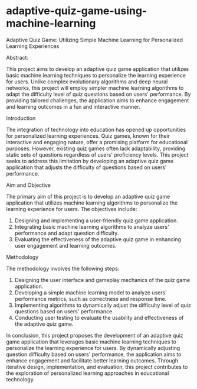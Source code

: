 # adaptive-quiz-game-using-machine-learning
Adaptive Quiz Game: Utilizing Simple Machine Learning for Personalized Learning Experiences


Abstract:

This project aims to develop an adaptive quiz game application that utilizes basic machine learning techniques to personalize the learning experience for users. Unlike complex evolutionary algorithms and deep neural networks, this project will employ simpler machine learning algorithms to adapt the difficulty level of quiz questions based on users' performance. By providing tailored challenges, the application aims to enhance engagement and learning outcomes in a fun and interactive manner.

Introduction

The integration of technology into education has opened up opportunities for personalized learning experiences. Quiz games, known for their interactive and engaging nature, offer a promising platform for educational purposes. However, existing quiz games often lack adaptability, providing static sets of questions regardless of users' proficiency levels. This project seeks to address this limitation by developing an adaptive quiz game application that adjusts the difficulty of questions based on users' performance.

Aim and Objective

The primary aim of this project is to develop an adaptive quiz game application that utilizes machine learning algorithms to personalize the learning experience for users. The objectives include:

1. Designing and implementing a user-friendly quiz game application.
2. Integrating basic machine learning algorithms to analyze users' performance and adapt question difficulty.
3. Evaluating the effectiveness of the adaptive quiz game in enhancing user engagement and learning outcomes.

   
Methodology


The methodology involves the following steps:
1. Designing the user interface and gameplay mechanics of the quiz game application.
2. Developing a simple machine learning model to analyze users' performance metrics, such as correctness and response time.
3. Implementing algorithms to dynamically adjust the difficulty level of quiz questions based on users' performance.
4. Conducting user testing to evaluate the usability and effectiveness of the adaptive quiz game.

In conclusion, this project proposes the development of an adaptive quiz game application that leverages basic machine learning techniques to personalize the learning experience for users. By dynamically adjusting question difficulty based on users' performance, the application aims to enhance engagement and facilitate better learning outcomes. Through iterative design, implementation, and evaluation, this project contributes to the exploration of personalized learning approaches in educational technology.
